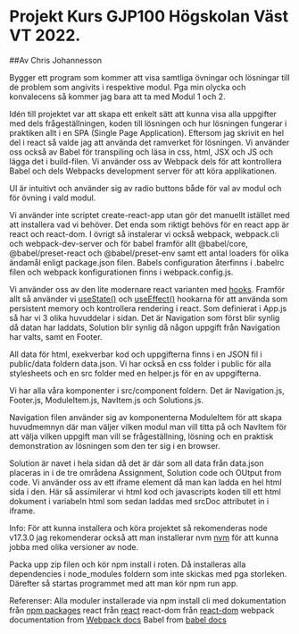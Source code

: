 # Projekt Kurs GJP100 Högskolan Väst VT 2022.

##Av Chris Johannesson

Bygger ett program som kommer att visa samtliga övningar och lösningar till de problem som angivits i respektive modul. Pga min olycka och konvalecens så kommer jag bara att ta med Modul 1 och 2.

Idén till projektet var att skapa ett enkelt sätt att kunna visa alla uppgifter med dels frågeställningen, koden till lösningen och hur lösningen fungerar i praktiken allt i en SPA (Single Page Application).
Eftersom jag skrivit en hel del i react så valde jag att använda det ramverket för lösningen.
Vi använder oss också av Babel för transpiling och läsa in css, html, JSX och JS och lägga det i build-filen.
Vi använder oss av Webpack dels för att kontrollera Babel och dels Webpacks development server för att köra applikationen.

UI är intuitivt och använder sig av radio buttons både för val av modul och för övning i vald modul.

Vi använder inte scriptet create-react-app utan gör det manuellt istället med att installera vad vi behöver. Det enda som riktigt behövs för en react app är react och react-dom. I övrigt så instalerar vi också webpack, webpack.cli och webpack-dev-server och för babel framför allt @babel/core, @babel/preset-react och @babel/preset-env samt ett antal loaders för olika ändamål enligt package.json filen. Babels configuration återfinns i .babelrc filen och webpack konfigurationen finns i webpack.config.js.

Vi använder oss av den lite modernare react varianten med [hooks](https://reactjs.org/docs/hooks-intro.html). Framför allt så använder vi [useState()](https://reactjs.org/docs/hooks-state.html) och [useEffect()](https://reactjs.org/docs/hooks-effect.html) hookarna för att använda som persistent memory och kontrollera rendering i react. Som definierat i App.js så har vi 3 olika huvuddelar i sidan. Det är Navigation som först blir synlig då datan har laddats, Solution blir synlig då någon uppgift från Navigation har valts, samt en Footer.

All data för html, exekverbar kod och uppgifterna finns i en JSON fil i public/data foldern data.json. Vi har också en css folder i public för alla stylesheets och en src folder med en helper.js för en av uppgifterna.

Vi har alla våra komponenter i src/component foldern. Det är Navigation.js, Footer.js, ModuleItem.js, NavItem.js och Solutions.js.

Navigation filen använder sig av komponenterna ModuleItem för att skapa huvudmemnyn där man väljer vilken modul man vill titta på och NavItem för att välja vilken uppgift man vill se frågeställning, lösning och en praktisk demonstration av lösningen som den ter sig i en browser.

Solution är navet i hela sidan då det är där som all data från data.json placeras in i de tre områdena Assignment, Solution code och OUtput from code. Vi använder oss av ett iframe element då man kan ladda en hel html sida i den. Här så assimilerar vi html kod och javascripts koden till ett html dokument i variabeln html som sedan laddas med srcDoc attributet in i iframe.

Info:
För att kunna installera och köra projektet så rekomenderas node v17.3.0 jag rekomenderar också att man installerar nvm [nvm](https://github.com/nvm-sh/nvm) för att kunna jobba med olika versioner av node.

Packa upp zip filen och kör npm install i roten. Då installeras alla dependencies i node_modules foldern som inte skickas med pga storleken. Därefter så startas programmet med att man kör npm run app.

Referenser:
Alla moduler installerade via npm install cli med dokumentation från [npm packages](https://docs.npmjs.com/packages-and-modules)
react från [react](https://reactjs.org/)
react-dom från [react-dom](https://reactjs.org/docs/react-dom.html#gatsby-focus-wrapper)
webpack documentation from [Webpack docs](https://webpack.js.org/concepts/)
Babel from [babel docs](https://babeljs.io/docs/en/)
